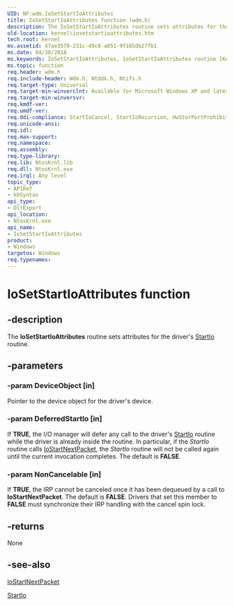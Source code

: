 ```yaml
---
UID: NF:wdm.IoSetStartIoAttributes
title: IoSetStartIoAttributes function (wdm.h)
description: The IoSetStartIoAttributes routine sets attributes for the driver's StartIo routine.
old-location: kernel\iosetstartioattributes.htm
tech.root: kernel
ms.assetid: 47ae3578-231c-49c8-a851-9f165db27fb1
ms.date: 04/30/2018
ms.keywords: IoSetStartIoAttributes, IoSetStartIoAttributes routine [Kernel-Mode Driver Architecture], k104_cf8613cc-f891-45f7-816c-224b3294f8dd.xml, kernel.iosetstartioattributes, wdm/IoSetStartIoAttributes
ms.topic: function
req.header: wdm.h
req.include-header: Wdm.h, Ntddk.h, Ntifs.h
req.target-type: Universal
req.target-min-winverclnt: Available for Microsoft Windows XP and later versions of the Windows operating system.
req.target-min-winversvr: 
req.kmdf-ver: 
req.umdf-ver: 
req.ddi-compliance: StartIoCancel, StartIoRecursion, HwStorPortProhibitedDDIs
req.unicode-ansi: 
req.idl: 
req.max-support: 
req.namespace: 
req.assembly: 
req.type-library: 
req.lib: NtosKrnl.lib
req.dll: NtosKrnl.exe
req.irql: Any level
topic_type:
- APIRef
- kbSyntax
api_type:
- DllExport
api_location:
- NtosKrnl.exe
api_name:
- IoSetStartIoAttributes
product:
- Windows
targetos: Windows
req.typenames: 
---
```


# IoSetStartIoAttributes function


## -description


The <b>IoSetStartIoAttributes</b> routine sets attributes for the driver's <a href="https://msdn.microsoft.com/library/windows/hardware/ff563858">StartIo</a> routine.


## -parameters




### -param DeviceObject [in]

Pointer to the device object for the driver's device.


### -param DeferredStartIo [in]

If <b>TRUE</b>, the I/O manager will defer any call to the driver's <a href="https://msdn.microsoft.com/library/windows/hardware/ff563858">StartIo</a> routine while the driver is already inside the routine. In particular, if the <i>StartIo</i> routine calls <a href="https://msdn.microsoft.com/library/windows/hardware/ff550358">IoStartNextPacket</a>, the <i>StartIo</i> routine will not be called again until the current invocation completes. The default is <b>FALSE</b>.


### -param NonCancelable [in]

If <b>TRUE</b>, the IRP cannot be canceled once it has been dequeued by a call to <b>IoStartNextPacket</b>. The default is <b>FALSE</b>. Drivers that set this member to <b>FALSE</b> must synchronize their IRP handling with the cancel spin lock.


## -returns



None




## -see-also




<a href="https://msdn.microsoft.com/library/windows/hardware/ff550358">IoStartNextPacket</a>



<a href="https://msdn.microsoft.com/library/windows/hardware/ff563858">StartIo</a>
 

 

